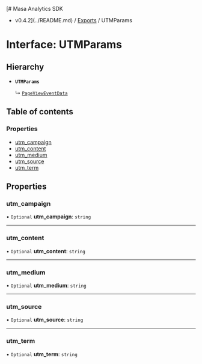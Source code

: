 [# Masa Analytics SDK
 - v0.4.2](../README.md) / [Exports](../modules.md) / UTMParams

# Interface: UTMParams

## Hierarchy

- **`UTMParams`**

  ↳ [`PageViewEventData`](PageViewEventData.md)

## Table of contents

### Properties

- [utm\_campaign](UTMParams.md#utm_campaign)
- [utm\_content](UTMParams.md#utm_content)
- [utm\_medium](UTMParams.md#utm_medium)
- [utm\_source](UTMParams.md#utm_source)
- [utm\_term](UTMParams.md#utm_term)

## Properties

### utm\_campaign

• `Optional` **utm\_campaign**: `string`

___

### utm\_content

• `Optional` **utm\_content**: `string`

___

### utm\_medium

• `Optional` **utm\_medium**: `string`

___

### utm\_source

• `Optional` **utm\_source**: `string`

___

### utm\_term

• `Optional` **utm\_term**: `string`
